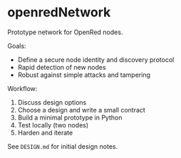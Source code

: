 # openredNetwork

Prototype network for OpenRed nodes.

Goals:
- Define a secure node identity and discovery protocol
- Rapid detection of new nodes
- Robust against simple attacks and tampering

Workflow:
1. Discuss design options
2. Choose a design and write a small contract
3. Build a minimal prototype in Python
4. Test locally (two nodes)
5. Harden and iterate

See `DESIGN.md` for initial design notes.
